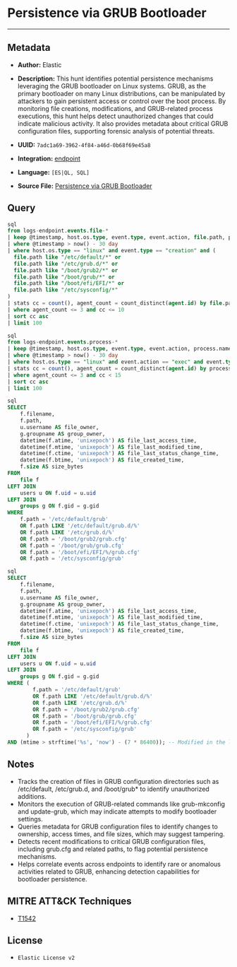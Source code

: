 # Persistence via GRUB Bootloader

---

## Metadata

- **Author:** Elastic
- **Description:** This hunt identifies potential persistence mechanisms leveraging the GRUB bootloader on Linux systems. GRUB, as the primary bootloader on many Linux distributions, can be manipulated by attackers to gain persistent access or control over the boot process. By monitoring file creations, modifications, and GRUB-related process executions, this hunt helps detect unauthorized changes that could indicate malicious activity. It also provides metadata about critical GRUB configuration files, supporting forensic analysis of potential threats.

- **UUID:** `7adc1a69-3962-4f84-a46d-0b68f69e45a8`
- **Integration:** [endpoint](https://docs.elastic.co/integrations/endpoint)
- **Language:** `[ES|QL, SQL]`
- **Source File:** [Persistence via GRUB Bootloader](../queries/persistence_via_grub_bootloader.toml)

## Query

```sql
sql
from logs-endpoint.events.file-*
| keep @timestamp, host.os.type, event.type, event.action, file.path, process.executable, agent.id
| where @timestamp > now() - 30 day
| where host.os.type == "linux" and event.type == "creation" and (
  file.path like "/etc/default/*" or
  file.path like "/etc/grub.d/*" or
  file.path like "/boot/grub2/*" or
  file.path like "/boot/grub/*" or
  file.path like "/boot/efi/EFI/*" or
  file.path like "/etc/sysconfig/*"
)
| stats cc = count(), agent_count = count_distinct(agent.id) by file.path, process.executable
| where agent_count <= 3 and cc <= 10
| sort cc asc
| limit 100
```

```sql
sql
from logs-endpoint.events.process-*
| keep @timestamp, host.os.type, event.type, event.action, process.name, process.executable, process.parent.executable, agent.id
| where @timestamp > now() - 30 day
| where host.os.type == "linux" and event.action == "exec" and event.type == "start" and process.name in ("grub-mkconfig", "grub2-mkconfig", "update-grub")
| stats cc = count(), agent_count = count_distinct(agent.id) by process.executable, process.parent.executable
| where agent_count <= 3 and cc < 15
| sort cc asc
| limit 100
```

```sql
sql
SELECT
    f.filename,
    f.path,
    u.username AS file_owner,
    g.groupname AS group_owner,
    datetime(f.atime, 'unixepoch') AS file_last_access_time,
    datetime(f.mtime, 'unixepoch') AS file_last_modified_time,
    datetime(f.ctime, 'unixepoch') AS file_last_status_change_time,
    datetime(f.btime, 'unixepoch') AS file_created_time,
    f.size AS size_bytes
FROM
    file f
LEFT JOIN
    users u ON f.uid = u.uid
LEFT JOIN
    groups g ON f.gid = g.gid
WHERE
    f.path = '/etc/default/grub'
    OR f.path LIKE '/etc/default/grub.d/%'
    OR f.path LIKE '/etc/grub.d/%'
    OR f.path = '/boot/grub2/grub.cfg'
    OR f.path = '/boot/grub/grub.cfg'
    OR f.path = '/boot/efi/EFI/%/grub.cfg'
    OR f.path = '/etc/sysconfig/grub'
```

```sql
sql
SELECT
    f.filename,
    f.path,
    u.username AS file_owner,
    g.groupname AS group_owner,
    datetime(f.atime, 'unixepoch') AS file_last_access_time,
    datetime(f.mtime, 'unixepoch') AS file_last_modified_time,
    datetime(f.ctime, 'unixepoch') AS file_last_status_change_time,
    datetime(f.btime, 'unixepoch') AS file_created_time,
    f.size AS size_bytes
FROM
    file f
LEFT JOIN
    users u ON f.uid = u.uid
LEFT JOIN
    groups g ON f.gid = g.gid
WHERE (
        f.path = '/etc/default/grub'
        OR f.path LIKE '/etc/default/grub.d/%'
        OR f.path LIKE '/etc/grub.d/%'
        OR f.path = '/boot/grub2/grub.cfg'
        OR f.path = '/boot/grub/grub.cfg'
        OR f.path = '/boot/efi/EFI/%/grub.cfg'
        OR f.path = '/etc/sysconfig/grub'
      )
AND (mtime > strftime('%s', 'now') - (7 * 86400)); -- Modified in the last 7 days
```

## Notes

- Tracks the creation of files in GRUB configuration directories such as /etc/default, /etc/grub.d, and /boot/grub* to identify unauthorized additions.
- Monitors the execution of GRUB-related commands like grub-mkconfig and update-grub, which may indicate attempts to modify bootloader settings.
- Queries metadata for GRUB configuration files to identify changes to ownership, access times, and file sizes, which may suggest tampering.
- Detects recent modifications to critical GRUB configuration files, including grub.cfg and related paths, to flag potential persistence mechanisms.
- Helps correlate events across endpoints to identify rare or anomalous activities related to GRUB, enhancing detection capabilities for bootloader persistence.

## MITRE ATT&CK Techniques

- [T1542](https://attack.mitre.org/techniques/T1542)

## License

- `Elastic License v2`
